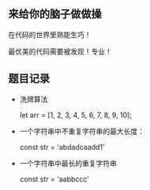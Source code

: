 
## 来给你的脑子做做操
在代码的世界里熟能生巧！

最优美的代码需要被发现！专业！


## 题目记录

- 洗牌算法

  let arr = [1, 2, 3, 4, 5, 6, 7, 8, 9, 10];


- 一个字符串中不重复字符串的最大长度：
  
  const str = 'abdadcaadd1'
  
- 一个字符串中最长的重复字符串

  const str = 'aabbccc'

